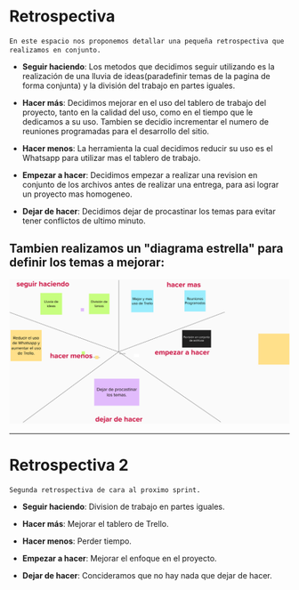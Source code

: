 # Retrospectiva 
    En este espacio nos proponemos detallar una pequeña retrospectiva que realizamos en conjunto.
- **Seguir haciendo**: Los metodos que decidimos seguir utilizando es la realización de una lluvia de ideas(paradefinir temas de la pagina de forma conjunta) y la división del trabajo en partes iguales.

- **Hacer más**: Decidimos mejorar en el uso del tablero de trabajo del proyecto, tanto en la calidad del uso, como en el tiempo que le dedicamos a su uso. Tambien se decidio incrementar el numero de reuniones programadas para el desarrollo del sitio.

- **Hacer menos**: La herramienta la cual decidimos reducir su uso es el Whatsapp para utilizar mas el tablero de trabajo.

- **Empezar a hacer**: Decidimos empezar a realizar una revision en conjunto de los archivos antes de realizar una entrega, para asi lograr un proyecto mas homogeneo.

- **Dejar de hacer**: Decidimos dejar de procastinar los temas para evitar tener conflictos de ultimo minuto. 

## Tambien realizamos un "diagrama estrella" para definir los temas a mejorar:
![](./sprints/diagramaEstrella.png)

****************************************************************************************

# Retrospectiva 2
    Segunda retrospectiva de cara al proximo sprint.

- **Seguir haciendo**: 
    Division de trabajo en partes iguales.

- **Hacer más**: 
    Mejorar el tablero de Trello.

- **Hacer menos**: 
    Perder tiempo.

- **Empezar a hacer**: 
    Mejorar el enfoque en el proyecto.

- **Dejar de hacer**:
    Concideramos que no hay nada que dejar de hacer.
